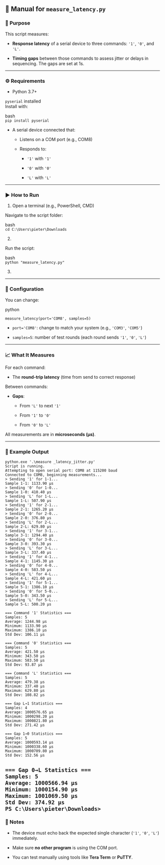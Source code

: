 ## **📝 Manual for `measure_latency.py`**

### **🎯 Purpose**

This script measures:

* **Response latency** of a serial device to three commands: `'1'`, `'0'`, and `'L'`.

* **Timing gaps** between those commands to assess jitter or delays in sequencing. The gaps are set at 1s.

---

### **⚙️ Requirements**

* Python 3.7+

`pyserial` installed  
 Install with:

 bash  
`pip install pyserial`

* A serial device connected that:

  * Listens on a COM port (e.g., COM8)

  * Responds to:

    * `'1'` with `'1'`

    * `'0'` with `'0'`

    * `'L'` with `'L'`

---

### **▶️ How to Run**

1. Open a terminal (e.g., PowerShell, CMD)

Navigate to the script folder:

 bash  
`cd C:\Users\pieter\Downloads`

2. 

Run the script:

 bash  
`python "measure_latency.py"`

3. 

---

### **🔧 Configuration**

You can change:

python

`measure_latency(port='COM8', samples=5)`

* `port='COM8'`: change to match your system (e.g., `'COM3'`, `'COM5'`)

* `samples=5`: number of test rounds (each round sends `'1'`, `'0'`, `'L'`)

---

### **📈 What It Measures**

For each command:

* The **round-trip latency** (time from send to correct response)

Between commands:

* **Gaps**:

  * From `'L'` to next `'1'`

  * From `'1'` to `'0'`

  * From `'0'` to `'L'`

All measurements are in **microseconds (µs)**.

---

### **🧾 Example Output**

`python.exe '.\measure _latency_jitter.py'`  
`Script is running.`  
`Attempting to open serial port: COM8 at 115200 baud`  
`Connected to COM8, beginning measurements...`  
`> Sending '1' for 1-1...`  
`Sample 1-1: 1133.90 µs`  
`> Sending '0' for 1-0...`  
`Sample 1-0: 410.40 µs`  
`> Sending 'L' for 1-L...`  
`Sample 1-L: 507.90 µs`  
`> Sending '1' for 2-1...`  
`Sample 2-1: 1265.20 µs`  
`> Sending '0' for 2-0...`  
`Sample 2-0: 376.80 µs`  
`> Sending 'L' for 2-L...`  
`Sample 2-L: 629.80 µs`  
`> Sending '1' for 3-1...`  
`Sample 3-1: 1294.40 µs`  
`> Sending '0' for 3-0...`  
`Sample 3-0: 393.30 µs`  
`> Sending 'L' for 3-L...`  
`Sample 3-L: 337.40 µs`  
`> Sending '1' for 4-1...`  
`Sample 4-1: 1145.30 µs`  
`> Sending '0' for 4-0...`  
`Sample 4-0: 583.50 µs`  
`> Sending 'L' for 4-L...`  
`Sample 4-L: 421.60 µs`  
`> Sending '1' for 5-1...`  
`Sample 5-1: 1386.10 µs`  
`> Sending '0' for 5-0...`  
`Sample 5-0: 343.50 µs`  
`> Sending 'L' for 5-L...`  
`Sample 5-L: 500.20 µs`

`=== Command '1' Statistics ===`  
`Samples: 5`  
`Average: 1244.98 µs`  
`Minimum: 1133.90 µs`  
`Maximum: 1386.10 µs`  
`Std Dev: 106.11 µs`

`=== Command '0' Statistics ===`  
`Samples: 5`  
`Average: 421.50 µs`  
`Minimum: 343.50 µs`  
`Maximum: 583.50 µs`  
`Std Dev: 93.87 µs`

`=== Command 'L' Statistics ===`  
`Samples: 5`  
`Average: 479.38 µs`  
`Minimum: 337.40 µs`  
`Maximum: 629.80 µs`  
`Std Dev: 108.82 µs`

`=== Gap L→1 Statistics ===`  
`Samples: 4`  
`Average: 1000576.65 µs`  
`Minimum: 1000298.20 µs`  
`Maximum: 1000821.80 µs`  
`Std Dev: 271.42 µs`

`=== Gap 1→0 Statistics ===`  
`Samples: 5`  
`Average: 1000593.14 µs`  
`Minimum: 1000338.60 µs`  
`Maximum: 1000709.80 µs`  
`Std Dev: 152.56 µs`

`=== Gap 0→L Statistics ===`  
`Samples: 5`  
`Average: 1000566.94 µs`  
`Minimum: 1000154.90 µs`  
`Maximum: 1001069.50 µs`  
`Std Dev: 374.92 µs`  
`PS C:\Users\pieter\Downloads>`  
---

### **🧠 Notes**

* The device must echo back the expected single character (`'1'`, `'0'`, `'L'`) immediately.

* Make sure **no other program** is using the COM port.

* You can test manually using tools like **Tera Term** or **PuTTY**.


